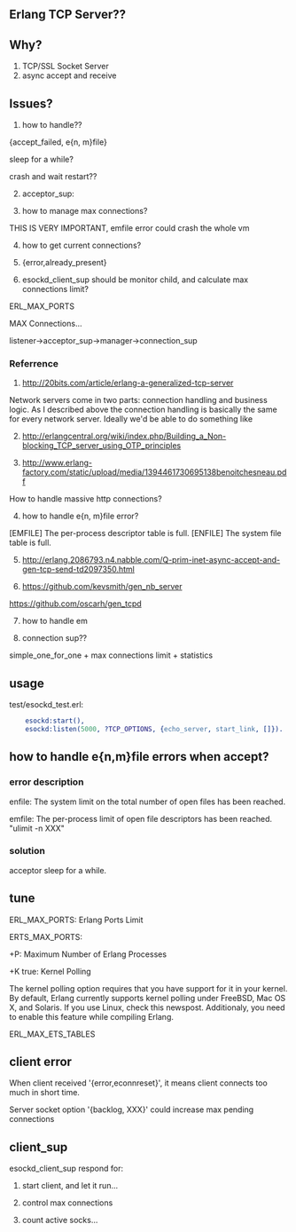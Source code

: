 ## Erlang TCP Server??

## Why?

1. TCP/SSL Socket Server
2. async accept and receive

## Issues?

1. how to handle??

{accept_failed, e{n, m}file}

sleep for a while?

crash and wait restart??

2. acceptor_sup: 

3. how to manage max connections?

THIS IS VERY IMPORTANT, emfile error could crash the whole vm

4. how to get current connections?

5. {error,already_present}

6. esockd_client_sup should be monitor child, and calculate max connections limit?

ERL_MAX_PORTS 

MAX Connections...

listener->acceptor_sup->manager->connection_sup



### Referrence

1. http://20bits.com/article/erlang-a-generalized-tcp-server

Network servers come in two parts: connection handling and business logic. As I described above the connection handling is basically the same for every network server. Ideally we'd be able to do something like

2. http://erlangcentral.org/wiki/index.php/Building_a_Non-blocking_TCP_server_using_OTP_principles


3. http://www.erlang-factory.com/static/upload/media/1394461730695138benoitchesneau.pdf

How to handle massive http connections?

4. how to handle e{n, m}file error?

 [EMFILE]           The per-process descriptor table is full.
 [ENFILE]           The system file table is full.

5. http://erlang.2086793.n4.nabble.com/Q-prim-inet-async-accept-and-gen-tcp-send-td2097350.html

6. https://github.com/kevsmith/gen_nb_server

https://github.com/oscarh/gen_tcpd

7. how to handle em


8. connection sup??

simple_one_for_one + max connections limit + statistics


## usage

test/esockd_test.erl:

```erlang
    esockd:start(),
    esockd:listen(5000, ?TCP_OPTIONS, {echo_server, start_link, []}).
```

## how to handle e{n,m}file errors when accept?

### error description

enfile: The system limit on the total number of open files has been reached.

emfile: The per-process limit of open file descriptors has been reached. "ulimit -n XXX"

### solution

acceptor sleep for a while.

## tune

ERL_MAX_PORTS: Erlang Ports Limit

ERTS_MAX_PORTS: 

+P: Maximum Number of Erlang Processes

+K true: Kernel Polling

The kernel polling option requires that you have support for it in your kernel. By default, Erlang currently supports kernel polling under FreeBSD, Mac OS X, and Solaris. If you use Linux, check this newspost. Additionaly, you need to enable this feature while compiling Erlang.

ERL_MAX_ETS_TABLES

## client error

When client received '{error,econnreset}', it means client connects too much in short time.

Server socket option '{backlog, XXX}' could increase max pending connections


## client_sup

esockd_client_sup respond for:

1. start client, and let it run...

2. control max connections

3. count active socks...
